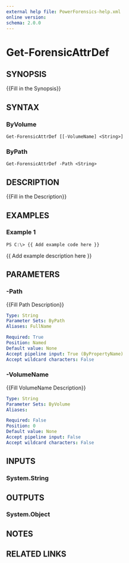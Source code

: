 ```yaml
---
external help file: PowerForensics-help.xml
online version: 
schema: 2.0.0
---
```


# Get-ForensicAttrDef

## SYNOPSIS
{{Fill in the Synopsis}}

## SYNTAX

### ByVolume
```
Get-ForensicAttrDef [[-VolumeName] <String>]
```

### ByPath
```
Get-ForensicAttrDef -Path <String>
```

## DESCRIPTION
{{Fill in the Description}}

## EXAMPLES

### Example 1
```
PS C:\> {{ Add example code here }}
```

{{ Add example description here }}

## PARAMETERS

### -Path
{{Fill Path Description}}

```yaml
Type: String
Parameter Sets: ByPath
Aliases: FullName

Required: True
Position: Named
Default value: None
Accept pipeline input: True (ByPropertyName)
Accept wildcard characters: False
```

### -VolumeName
{{Fill VolumeName Description}}

```yaml
Type: String
Parameter Sets: ByVolume
Aliases: 

Required: False
Position: 0
Default value: None
Accept pipeline input: False
Accept wildcard characters: False
```

## INPUTS

### System.String


## OUTPUTS

### System.Object

## NOTES

## RELATED LINKS

